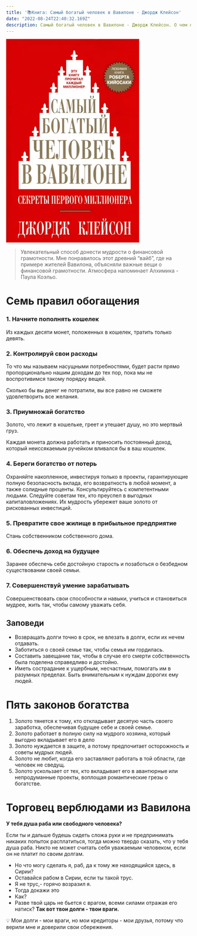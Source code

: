 ```yaml
---
title: '📚Книга: Самый богатый человек в Вавилоне - Джордж Клейсон'
date: "2022-08-24T22:40:32.169Z"
description: Самый богатый человек в Вавилоне - Джордж Клейсон. О чем же книга?
---
```


![cover of the book](./cover.webp)

> Увлекательный способ донести мудрости о финансовой грамотности. Мне понравилось этот древний “вайб”, где на примере жителей Вавилона, объясняли важные вещи о финансовой грамотности. Атмосфера напоминает Алхимика - Паула Коэльо.


# Семь правил обогащения

### 1. Начните пополнять кошелек

Из каждых десяти монет, положенных в кошелек, тратить только девять.

### 2. Контролируй свои расходы

То что мы называем насущными потребностями, будет расти прямо пропорционально нашим доходам до тех пор, пока мы не воспротивимся такому порядку вещей.

Сколько бы вы денег не потратили, вы все равно не сможете удовлетворить все желания.

### 3. Приумножай богатство

Золото, что лежит в кошельке, греет и утешает душу, но это мертвый груз. 

Каждая монета должна работать и приносить постоянный доход, который неиссякаемым ручейком вливался бы в ваш кошелек.

### 4. Береги богатство от потерь

Охраняйте накопленное, инвестируя только в проекты, гарантирующие полную безопасность вклада, его возвратность в любой момент, а также солидные проценты. Консультируйтесь с компетентными людьми. Следуйте советам тех, кто преуспел в выгодных капиталовложениях. Их мудрость убережет ваше золото от рискованных инвестиций.

### 5. Превратите свое жилище в прибыльное предприятие

Стань собственником собственного дома.

### 6. Обеспечь доход на будущее

Заранее обеспечь себе достойную старость и позаботься о безбедном существовании своей семьи.

### 7. Совершенствуй умение зарабатывать

Совершенствовать свои способности и навыки, учиться и становиться мудрее, жить так, чтобы самому уважать себя.

## Заповеди

- Возвращать долги точно в срок, не влезать в долги, если их нечем отдавать.
- Заботиться о своей семье так, чтобы семья им гордилась.
- Составить завещание так, чтобы в случае его смерти собственность была поделена справедливо и достойно.
- Иметь сострадание к ущербным, несчастным, помогать им в разумных пределах. Быть внимательным к нуждам дорогих ему людей.

# Пять законов богатства

1. Золото тянется к тому, кто откладывает десятую часть своего заработка, обеспечивая будущее себе и своей семье.
2. Золото работает в полную силу на мудрого хозяина, который выгодно вкладывает его в дело
3. Золото нуждается в защите, а потому предпочитает осторожность и советы мудрых людей.
4. Золото не любит, когда его заставляют работать в той области, где человек не сведущ.
5. Золото ускользает от тех, кто вкладывает его в авантюрные или непродуманные проекты, воплощая романтические грезы о богатстве.

# Торговец верблюдами из Вавилона

**У тебя душа раба или свободного человека?**

Если ты и дальше будешь сидеть сложа руки и не предпринимать никаких попыток расплатиться, тогда можно твердо сказать, что у тебя душа раба. Никто не может считать себя уважаемым человеком, если он не платит по своим долгам.
- Но что могу сделать я, раб, да к тому же находящийся здесь, в Сирии?
- Оставайся рабом в Сирии, если ты такой трус.
- Я не трус,- горячо возразил я. 
- Тогда докажи это
- Как?
- Разве твой царь не бьется с врагом, всеми силами отражая его натиск? 
**Так вот твои долги - твои враги.**

<aside>
💡 Мои долги - мои враги, но мои кредиторы - мои друзья, потому что верили мне и доверили свои сбережения.

</aside>